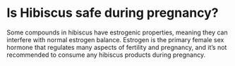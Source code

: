 # Is Hibiscus safe during pregnancy?

Some compounds in hibiscus have estrogenic properties, meaning they can interfere with normal estrogen balance. Estrogen is the primary female sex hormone that regulates many aspects of fertility and pregnancy, and it’s not recommended to consume any hibiscus products during pregnancy.